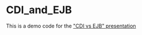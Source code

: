 # CDI_and_EJB
This is a demo code for the ["CDI vs EJB" presentation]( https://docs.google.com/presentation/d/11fJxYryVWZT_0sxRJ5WlRsRxZmqQaDHWwSy0QaR8y3k/edit?usp=sharing)

